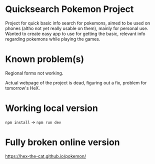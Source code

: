 # Quicksearch Pokemon Project

Project for quick basic info search for pokemons, aimed to be used on phones (altho not yet really usable on them), mainly for personal use.
Wanted to create easy app to use for getting the basic, relevant info regarding pokemons while playing the games.

# Known problem(s)

Regional forms not working.

Actual webpage of the project is dead, figuring out a fix, problem for tomorrow's HeX.

# Working local version

```npm install``` -> ```npm run dev```


# Fully broken online version

https://hex-the-cat.github.io/pokemon/
